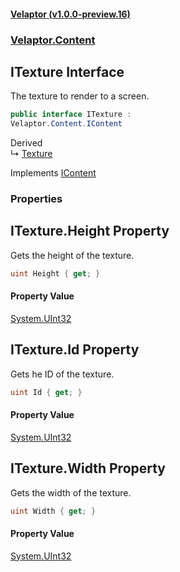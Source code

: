 #### [Velaptor (v1.0.0-preview.16)](./namespaces.md 'Velaptor Namespaces')
### [Velaptor.Content](./Velaptor.Content.md 'Velaptor.Content')

## ITexture Interface

The texture to render to a screen.

```csharp
public interface ITexture :
Velaptor.Content.IContent
```

Derived  
&#8627; [Texture](./Velaptor.Content.Texture.md 'Velaptor.Content.Texture')

Implements [IContent](./Velaptor.Content.IContent.md 'Velaptor.Content.IContent')
### Properties

<a name='Velaptor.Content.ITexture.Height'></a>

## ITexture.Height Property

Gets the height of the texture.

```csharp
uint Height { get; }
```

#### Property Value
[System.UInt32](https://docs.microsoft.com/en-us/dotnet/api/System.UInt32 'System.UInt32')

<a name='Velaptor.Content.ITexture.Id'></a>

## ITexture.Id Property

Gets he ID of the texture.

```csharp
uint Id { get; }
```

#### Property Value
[System.UInt32](https://docs.microsoft.com/en-us/dotnet/api/System.UInt32 'System.UInt32')

<a name='Velaptor.Content.ITexture.Width'></a>

## ITexture.Width Property

Gets the width of the texture.

```csharp
uint Width { get; }
```

#### Property Value
[System.UInt32](https://docs.microsoft.com/en-us/dotnet/api/System.UInt32 'System.UInt32')